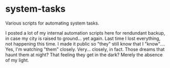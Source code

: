 # system-tasks
Various scripts for automating system tasks.

I posted a lot of my internal automation scripts here for rendundant backup, in case my city is raised to ground... yet again. Last time I lost everything, not happening this time. I made it public so "they" still know that I "know".... Yes, I'm watching "them" closely. Very... closely, in fact. Those dreams that haunt them at night? That feeling they get in the dark? Merely the absence of my light.
